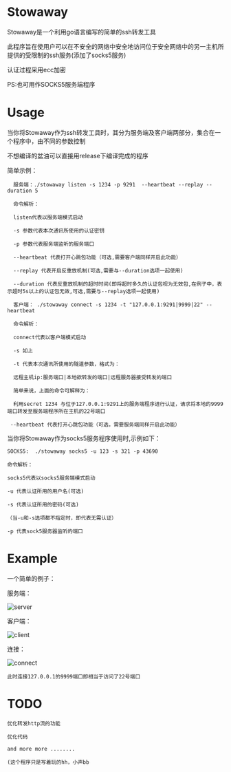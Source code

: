 # Stowaway

Stowaway是一个利用go语言编写的简单的ssh转发工具

此程序旨在使用户可以在不安全的网络中安全地访问位于安全网络中的另一主机所提供的受限制的ssh服务(添加了socks5服务)

认证过程采用ecc加密

PS:也可用作SOCKS5服务端程序

# Usage

当你将Stowaway作为ssh转发工具时，其分为服务端及客户端两部分，集合在一个程序中，由不同的参数控制

不想编译的盆油可以直接用release下编译完成的程序

简单示例：
```
  服务端：./stowaway listen -s 1234 -p 9291  --heartbeat --replay --duration 5
  
  命令解析：
  
  listen代表以服务端模式启动
  
  -s 参数代表本次通讯所使用的认证密钥
  
  -p 参数代表服务端监听的服务端口

  --heartbeat 代表打开心跳包功能（可选,需要客户端同样开启此功能）

  --replay 代表开启反重放机制(可选,需要与--duration选项一起使用)

  --duration 代表反重放机制的超时时间(即将超时多久的认证包视为无效包,在例子中，表示超时5s以上的认证包无效,可选,需要与--replay选项一起使用)
```
```
  客户端： ./stowaway connect -s 1234 -t "127.0.0.1:9291|9999|22" --heartbeat
  
  命令解析：
  
  connect代表以客户端模式启动
  
  -s 如上
  
  -t 代表本次通讯所使用的隧道参数，格式为：
  
  远程主机ip:服务端口|本地欲转发的端口|远程服务器接受转发的端口
  
  简单来说，上面的命令可解释为：
  
  利用secret 1234 与位于127.0.0.1:9291上的服务端程序进行认证，请求将本地的9999端口转发至服务端程序所在主机的22号端口

 --heartbeat 代表打开心跳包功能（可选，需要服务端同样开启此功能） 
```

当你将Stowaway作为socks5服务程序使用时,示例如下：
```
SOCKS5:  ./stowaway socks5 -u 123 -s 321 -p 43690

命令解析：

socks5代表以socks5服务端模式启动

-u 代表认证所用的用户名(可选)

-s 代表认证所用的密码(可选)

（当-u和-s选项都不指定时，即代表无需认证）

-p 代表sock5服务器监听的端口
```
#  Example

一个简单的例子：

服务端：

![server](https://github.com/ph4ntonn/Stowaway/blob/master/img/server.png)

客户端：

![client](https://github.com/ph4ntonn/Stowaway/blob/master/img/client.png)

连接：

![connect](https://github.com/ph4ntonn/Stowaway/blob/master/img/connect.png)

```
此时连接127.0.0.1的9999端口即相当于访问了22号端口
```
# TODO
```
优化转发http流的功能

优化代码

and more more ........
```
```
(这个程序只是写着玩的hh，小声bb
```